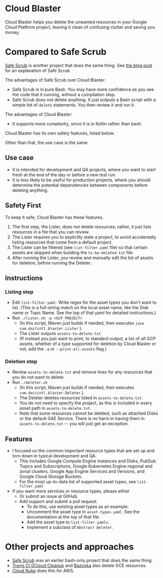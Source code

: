 # Cloud Blaster

Cloud Blaster helps you delete the unwanted resources in your Google Cloud Platform project, 
leaving it clean of confusing clutter and saving you money.

# Compared to Safe Scrub

[Safe Scrub](https://github.come/doitintl/SafeScrub) is  another project that does the same thing. 
See [the blog post](https://blog.doit-intl.com/safe-scrub-clean-up-your-google-cloud-projects-f90f18aca311)
for an explanation of Safe Scrub

The advantages of Safe Scrub over Cloud Blaster:
* Safe Scrub  is in pure Bash. You may have more confidence as you see the code that it running, without a compilation step. 
* Safe Scrub  does not delete anything. It just outputs a Bash script with a simple list of `delete` statements. 
You then review it and run it.

The advantages of Cloud Blaster:
* It supports more complexity, since it is in Kotlin rather than bash. 

Cloud Blaster has its own safety features, listed below.
 
Other than that, the use case is the same.

## Use case
- It is intended for development and QA projects, where you want to start fresh at the end of the day or before a new test run.
- It is less likely to be useful for production projects, where you should determine the potential dependencies between components before deleting
anything.

## Safety First 
To keep it safe, Cloud Blaster has these features.
1. The first step, the Lister, does *not* delete resources; rather, it just lists resources in a file that you can review.
1. The Lister requires you to explicitly state a project, to avoid accidentally listing resources that come from
 a default project.
1. The Lister can be filtered (see `list-filter.yaml` file) so that certain assets are skipped when 
building the `to-be-deleted.txt` file.
1. After running the Lister, you review and manually edit the list of assets for deletion, before running the Deleter.
 
## Instructions

### Listing step
* Edit `list-filter.yaml`. Write  regex for the asset types you don't want to list.
(This is a full-string match on the  local asset name, like the Disk name  or Topic Name.
See the top of that yaml for detailed instructions.)
* Run `./lister.sh -p <GCP_PROJECT>` 
   * (In this script, Maven just builds if needed, then executes `java com.doitintl.blaster.Lister` ). 
   * The Lister outputs `assets-to-delete.txt`
   * (If instead you just want to print, to standard output, a list of *all* GCP assets, whether  of a type
supported for deletion by Cloud Blaster or not, add the `-a` or `--print-all-assets` flag.)

### Deletion step
* Review `assets-to-delete.txt` and remove lines for any resources that you do not want to delete.
* Run `./deleter.sh` 
  * (In this script, Maven just builds if needed, then executes `com.doitintl.blaster.Deleter`.). 
  * The Deleter  deletes  resources listed in `assets-to-delete.txt`. 
  * You do not need to specify the project, as this is included in every asset path in  `assets-to-delete.txt`.
  * Note that some resources cannot be deleted, such as attached Disks or the default GAE Service.
   There is no harm in having them in `assets-to-delete.txt` -- you will just get an exception.

## Features
* I focused on the common important resource types that are set up and torn down in typical development and QA.
    * This includes Google Compute Engine Instances and Disks, PubSub Topics and Subscriptions, 
    Google Kubernetes Engine  regional and zonal clusters,
    Google App Engine Services and Versions, and Google Cloud Storage Buckets.
    * For the most up-to-date list of supported asset types, see `list-filter.yaml`
* If you want more services or resource types, please either
    * Or submit an issue at GitHub.
    * Add support and submit a pull request. 
        * To do this, use existing asset types as an example.
        * Uncomment the asset type in `asset-types.yaml`. See the documentation at the top of that file.
        * Add the asset type to `list-filter.yamls`.
        * Implement a subclass of `Abstract Deleter`.  

# Other projects and approaches
- [Safe Scrub](https://github.come/doitintl/SafeScrub) was an earlier bash-only project that does the same thing. 
- [Travis CI GCloud Cleanup](https://github.com/travis-ci/gcloud-cleanup) and [Bazooka](https://github.com/enxebre/bazooka) also delete GCE resources.
- [Cloud Nuke](https://blog.gruntwork.io/cloud-nuke-how-we-reduced-our-aws-bill-by-85-f3aced4e5876) does this for AWS.
 